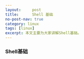 ```yaml
---
layout:     post
title:      Shell 基础
no-post-nav: true
category: linux
tags: [linux]
excerpt: 本文主要为大家讲解Shell基础。
---
```


### Shell基础
